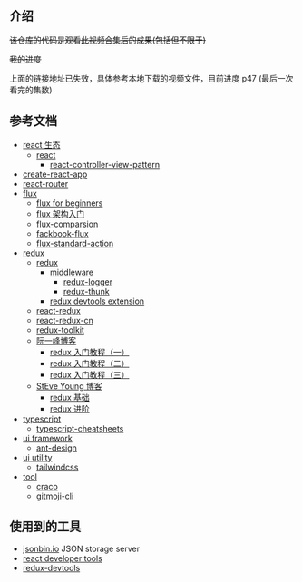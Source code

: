 ## 介绍

~~该仓库的代码是观看[此视频合集](https://www.bilibili.com/video/BV1fV411d7Ka)后的成果(包括但不限于)~~

~~[我的进度](https://www.bilibili.com/video/BV1fV411d7Ka?p=40)~~

上面的链接地址已失效，具体参考本地下载的视频文件，目前进度 p47 (最后一次看完的集数)

## 参考文档

- [react 生态](https://github.com/enaqx/awesome-react)
  - [react](https://github.com/facebook/react)
    - [react-controller-view-pattern](https://blog.andrewray.me/the-reactjs-controller-view-pattern/)
- [create-react-app](https://github.com/facebook/create-react-app)
- [react-router](https://github.com/ReactTraining/react-router)
- [flux](#)
  - [flux for beginners](https://blog.andrewray.me/flux-for-stupid-people/)
  - [flux 架构入门](http://www.ruanyifeng.com/blog/2016/01/flux.html)
  - [flux-comparsion](https://github.com/voronianski/flux-comparison)
  - [fackbook-flux](https://github.com/facebook/flux)
  - [flux-standard-action](https://github.com/redux-utilities/flux-standard-action)
- [redux](#)
  - [redux](https://github.com/reduxjs/redux)
    - [middleware](#)
      - [redux-logger](https://github.com/evgenyrodionov/redux-logger)
      - [redux-thunk](https://github.com/reduxjs/redux-thunk)
    - [redux devtools extension](https://github.com/zalmoxisus/redux-devtools-extension)
  - [react-redux](https://www.github.com/reduxjs/react-redux)
  - [react-redux-cn](http://cn.redux.js.org)
  - [redux-toolkit](https://github.com/reduxjs/redux-toolkit)
  - [阮一峰博客](#)
    - [redux 入门教程（一）](http://www.ruanyifeng.com/blog/2016/09/redux_tutorial_part_one_basic_usages.html)
    - [redux 入门教程（二）](http://www.ruanyifeng.com/blog/2016/09/redux_tutorial_part_two_async_operations.html)
    - [redux 入门教程（三）](http://www.ruanyifeng.com/blog/2016/09/redux_tutorial_part_three_react-redux.html)
  - [StEve Young 博客](#)
    - [redux 基础](http://buptsteve.github.io/blog/posts/007.redux-basis.html)
    - [redux 进阶](http://buptsteve.github.io/blog/posts/008.advanced-redux.html)
- [typescript](#)
  - [typescript-cheatsheets](https://github.com/typescript-cheatsheets/react)
- [ui framework](#)
  - [ant-design](https://github.com/ant-design/ant-design)
- [ui utility](#)
  - [tailwindcss](https://tailwindcss.com/)
- [tool](#)
  - [craco](https://github.com/gsoft-inc/craco)
  - [gitmoji-cli](https://github.com/carloscuesta/gitmoji-cli)

## 使用到的工具

- [jsonbin.io](https://jsonbin.io) JSON storage server
- [react developer tools](https://chrome.google.com/webstore/detail/react-developer-tools/fmkadmapgofadopljbjfkapdkoienihi)
- [redux-devtools](https://chrome.google.com/webstore/detail/redux-devtools/lmhkpmbekcpmknklioeibfkpmmfibljd)